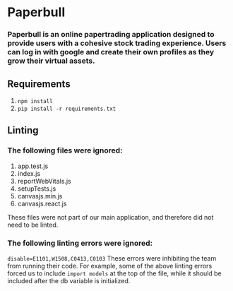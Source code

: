 # Paperbull

### Paperbull is an online papertrading application designed to provide users with a cohesive stock trading experience. Users can log in with google and create their own profiles as they grow their virtual assets.

## Requirements

1. `npm install`
2. `pip install -r requirements.txt`

## Linting

### The following files were ignored:
1. app.test.js
2. index.js
3. reportWebVitals.js
4. setupTests.js
5. canvasjs.min.js
6. canvasjs.react.js

These files were not part of our main application, and therefore did not need to be linted.


### The following linting errors were ignored:
`disable=E1101,W1508,C0413,C0103`
These errors were inhibiting the team from running their code. For example, some of the above linting errors forced us to include `import models` at the top of the file, while it should be included after the db variable is initialized.